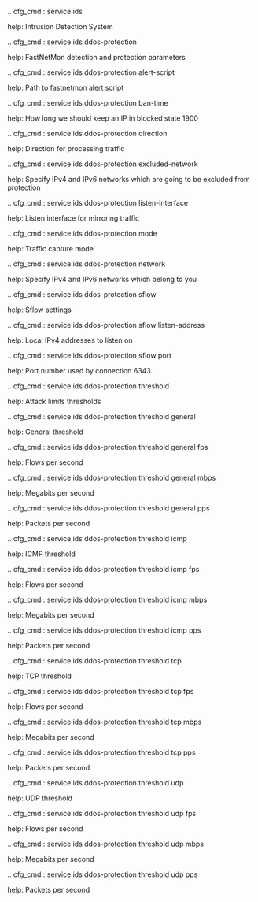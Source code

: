 .. cfg_cmd:: service ids

help: Intrusion Detection System

.. cfg_cmd:: service ids ddos-protection

help: FastNetMon detection and protection parameters

.. cfg_cmd:: service ids ddos-protection alert-script

help: Path to fastnetmon alert script

.. cfg_cmd:: service ids ddos-protection ban-time

help: How long we should keep an IP in blocked state
1900


.. cfg_cmd:: service ids ddos-protection direction

help: Direction for processing traffic

.. cfg_cmd:: service ids ddos-protection excluded-network

help: Specify IPv4 and IPv6 networks which are going to be excluded from protection

.. cfg_cmd:: service ids ddos-protection listen-interface

help: Listen interface for mirroring traffic

.. cfg_cmd:: service ids ddos-protection mode

help: Traffic capture mode

.. cfg_cmd:: service ids ddos-protection network

help: Specify IPv4 and IPv6 networks which belong to you

.. cfg_cmd:: service ids ddos-protection sflow

help: Sflow settings

.. cfg_cmd:: service ids ddos-protection sflow listen-address

help: Local IPv4 addresses to listen on

.. cfg_cmd:: service ids ddos-protection sflow port

help: Port number used by connection
6343


.. cfg_cmd:: service ids ddos-protection threshold

help: Attack limits thresholds

.. cfg_cmd:: service ids ddos-protection threshold general

help: General threshold

.. cfg_cmd:: service ids ddos-protection threshold general fps

help: Flows per second

.. cfg_cmd:: service ids ddos-protection threshold general mbps

help: Megabits per second

.. cfg_cmd:: service ids ddos-protection threshold general pps

help: Packets per second

.. cfg_cmd:: service ids ddos-protection threshold icmp

help: ICMP threshold

.. cfg_cmd:: service ids ddos-protection threshold icmp fps

help: Flows per second

.. cfg_cmd:: service ids ddos-protection threshold icmp mbps

help: Megabits per second

.. cfg_cmd:: service ids ddos-protection threshold icmp pps

help: Packets per second

.. cfg_cmd:: service ids ddos-protection threshold tcp

help: TCP threshold

.. cfg_cmd:: service ids ddos-protection threshold tcp fps

help: Flows per second

.. cfg_cmd:: service ids ddos-protection threshold tcp mbps

help: Megabits per second

.. cfg_cmd:: service ids ddos-protection threshold tcp pps

help: Packets per second

.. cfg_cmd:: service ids ddos-protection threshold udp

help: UDP threshold

.. cfg_cmd:: service ids ddos-protection threshold udp fps

help: Flows per second

.. cfg_cmd:: service ids ddos-protection threshold udp mbps

help: Megabits per second

.. cfg_cmd:: service ids ddos-protection threshold udp pps

help: Packets per second

